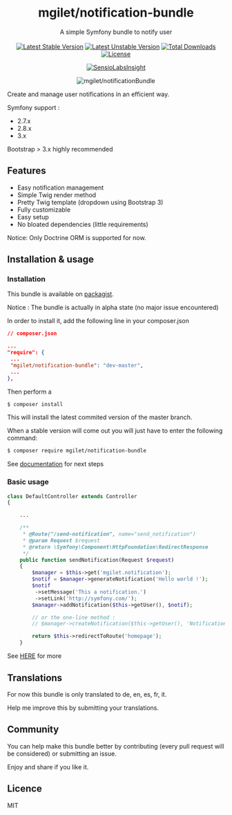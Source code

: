 <h1 align="center">mgilet/notification-bundle</h1>

<p align="center">
A simple Symfony bundle to notify user
<br>
<br>
<a href="https://packagist.org/packages/mgilet/notification-bundle"><img src="https://poser.pugx.org/mgilet/notification-bundle/v/stable" alt="Latest Stable Version"></a>
<a href="https://packagist.org/packages/mgilet/notification-bundle"><img src="https://poser.pugx.org/mgilet/notification-bundle/v/unstable" alt="Latest Unstable Version"></a>
<a href="https://packagist.org/packages/mgilet/notification-bundle"><img src="https://poser.pugx.org/mgilet/notification-bundle/downloads" alt="Total Downloads"></a>
<a href="https://packagist.org/packages/mgilet/notification-bundle"><img src="https://poser.pugx.org/mgilet/notification-bundle/license" alt="License"></a>
</p>

<p align="center">
<a href="https://insight.sensiolabs.com/projects/697abbcc-4b15-418a-a6c9-e662787fed48"><img src="https://insight.sensiolabs.com/projects/697abbcc-4b15-418a-a6c9-e662787fed48/big.png" alt="SensioLabsInsight"></a>
</p>

<p align="center"><img src="http://i.imgur.com/07OcF6c.gif" alt="mgilet/notificationBundle"></p>

Create and manage user notifications in an efficient way.

Symfony support :
  * 2.7.x
  * 2.8.x
  * 3.x
 
Bootstrap > 3.x highly recommended

## Features

- Easy notification management
- Simple Twig render method
- Pretty Twig template (dropdown using Bootstrap 3)
- Fully customizable
- Easy setup
- No bloated dependencies (little requirements)

Notice: Only Doctrine ORM is supported for now.



## Installation & usage

### Installation

This bundle is available on [packagist](https://packagist.org/packages/mgilet/notification-bundle).

Notice : The bundle is actually in alpha state (no major issue encountered)

In order to install it, add the following line in your composer.json

```json
// composer.json

...
"require": {
 ...
 "mgilet/notification-bundle": "dev-master",
 ...
},
```

Then perform a 

```bash
$ composer install
```

This will install the latest commited version of the master branch.

When a stable version will come out you will just have to enter the following command:

```bash
$ composer require mgilet/notification-bundle
```

See [documentation](Resources/doc/index.rst) for next steps

### Basic usage

```php
class DefaultController extends Controller
{

    ...

    /**
     * @Route("/send-notification", name="send_notification")
     * @param Request $request
     * @return \Symfony\Component\HttpFoundation\RedirectResponse
     */
    public function sendNotification(Request $request)
    {
        $manager = $this->get('mgilet.notification');
        $notif = $manager->generateNotification('Hello world !');
        $notif
         ->setMessage('This a notification.')
         ->setLink('http://symfony.com/');
        $manager->addNotification($this->getUser(), $notif);

        // or the one-line method :
        // $manager->createNotification($this->getUser(), 'Notification subject','Some random text','http://google.fr');

        return $this->redirectToRoute('homepage');
    }
```

See [HERE](Resources/doc/usage.rst) for more

## Translations

For now this bundle is only translated to de, en, es, fr, it.

Help me improve this by submitting your translations.

## Community

You can help make this bundle better by contributing (every pull request will be considered) or submitting an issue.

Enjoy and share if you like it.

## Licence
MIT
